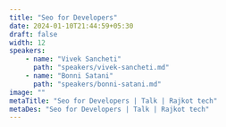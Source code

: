 ```yaml
---
title: "Seo for Developers"
date: 2024-01-10T21:44:59+05:30
draft: false
width: 12
speakers:
    - name: "Vivek Sancheti"
      path: "speakers/vivek-sancheti.md"
    - name: "Bonni Satani"
      path: "speakers/bonni-satani.md"
image: ""
metaTitle: "Seo for Developers | Talk | Rajkot tech"
metaDes: "Seo for Developers | Talk | Rajkot tech"
---
```


